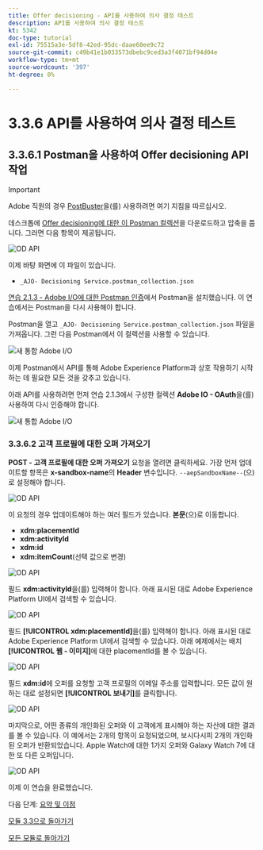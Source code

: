 ```yaml
---
title: Offer decisioning - API를 사용하여 의사 결정 테스트
description: API를 사용하여 의사 결정 테스트
kt: 5342
doc-type: tutorial
exl-id: 75515a3e-5df8-42ed-95dc-daae60ee9c72
source-git-commit: c49b41e1b033573dbebc9ced3a3f4071bf94d04e
workflow-type: tm+mt
source-wordcount: '397'
ht-degree: 0%

---
```


# 3.3.6 API를 사용하여 의사 결정 테스트

## 3.3.6.1 Postman을 사용하여 Offer decisioning API 작업

>[!IMPORTANT]
>
>Adobe 직원의 경우 [PostBuster](./../../../postbuster.md)을(를) 사용하려면 여기 지침을 따르십시오.

데스크톱에 [Offer decisioning에 대한 이 Postman 컬렉션](./../../../assets/postman/postman_offer-decisioning.zip)을 다운로드하고 압축을 풉니다. 그러면 다음 항목이 제공됩니다.

![OD API](./images/unzip.png)

이제 바탕 화면에 이 파일이 있습니다.

- `_AJO- Decisioning Service.postman_collection.json`

[연습 2.1.3 - Adobe I/O에 대한 Postman 인증](./../../../modules/rtcdp-b2c/module2.1/ex3.md)에서 Postman을 설치했습니다. 이 연습에서는 Postman을 다시 사용해야 합니다.

Postman을 열고 `_AJO- Decisioning Service.postman_collection.json` 파일을 가져옵니다. 그런 다음 Postman에서 이 컬렉션을 사용할 수 있습니다.

![새 통합 Adobe I/O](./images/postmanui.png)

이제 Postman에서 API를 통해 Adobe Experience Platform과 상호 작용하기 시작하는 데 필요한 모든 것을 갖추고 있습니다.

아래 API를 사용하려면 먼저 연습 2.1.3에서 구성한 컬렉션 **Adobe IO - OAuth**&#x200B;을(를) 사용하여 다시 인증해야 합니다.

![새 통합 Adobe I/O](./images/postmanui1.png)


### 3.3.6.2 고객 프로필에 대한 오퍼 가져오기

**POST - 고객 프로필에 대한 오퍼 가져오기** 요청을 열려면 클릭하세요. 가장 먼저 업데이트할 항목은 **x-sandbox-name**&#x200B;의 **Header** 변수입니다. `--aepSandboxName--`(으)로 설정해야 합니다.

![OD API](./images/api23.png)

이 요청의 경우 업데이트해야 하는 여러 필드가 있습니다. **본문**(으)로 이동합니다.

- **xdm:placementId**
- **xdm:activityId**
- **xdm:id**
- **xdm:itemCount**(선택 값으로 변경)

![OD API](./images/api24.png)

필드 **xdm:activityId**&#x200B;을(를) 입력해야 합니다. 아래 표시된 대로 Adobe Experience Platform UI에서 검색할 수 있습니다.

![OD API](./images/activityid.png)

필드 **[!UICONTROL xdm:placementId]**&#x200B;을(를) 입력해야 합니다. 아래 표시된 대로 Adobe Experience Platform UI에서 검색할 수 있습니다. 아래 예제에서는 배치 **[!UICONTROL 웹 - 이미지]**&#x200B;에 대한 placementId를 볼 수 있습니다.

![OD API](./images/placementid.png)

필드 **xdm:id**&#x200B;에 오퍼를 요청할 고객 프로필의 이메일 주소를 입력합니다. 모든 값이 원하는 대로 설정되면 **[!UICONTROL 보내기]**&#x200B;를 클릭합니다.

![OD API](./images/api24a.png)

마지막으로, 어떤 종류의 개인화된 오퍼와 이 고객에게 표시해야 하는 자산에 대한 결과를 볼 수 있습니다. 이 예에서는 2개의 항목이 요청되었으며, 보시다시피 2개의 개인화된 오퍼가 반환되었습니다. Apple Watch에 대한 1가지 오퍼와 Galaxy Watch 7에 대한 또 다른 오퍼입니다.

![OD API](./images/api25.png)

이제 이 연습을 완료했습니다.

다음 단계: [요약 및 이점](./summary.md)

[모듈 3.3으로 돌아가기](./offer-decisioning.md)

[모든 모듈로 돌아가기](./../../../overview.md)
